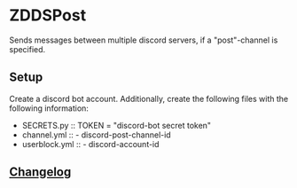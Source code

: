 # ZDDSPost

Sends messages between multiple discord servers, if a "post"-channel is specified.

## Setup
Create a discord bot account. Additionally, create the following files with the following information:

* SECRETS.py :: TOKEN = "discord-bot secret token"
* channel.yml :: - discord-post-channel-id
* userblock.yml :: - discord-account-id

## [Changelog](https://zddsbot.kleeder.de/changesPost.php)
